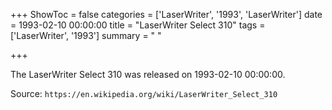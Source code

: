 +++
ShowToc = false
categories = ['LaserWriter', '1993', 'LaserWriter']
date = 1993-02-10 00:00:00
title = "LaserWriter Select 310"
tags = ['LaserWriter', '1993']
summary = " "

+++

The LaserWriter Select 310 was released on 1993-02-10 00:00:00.

Source: `https://en.wikipedia.org/wiki/LaserWriter_Select_310`
